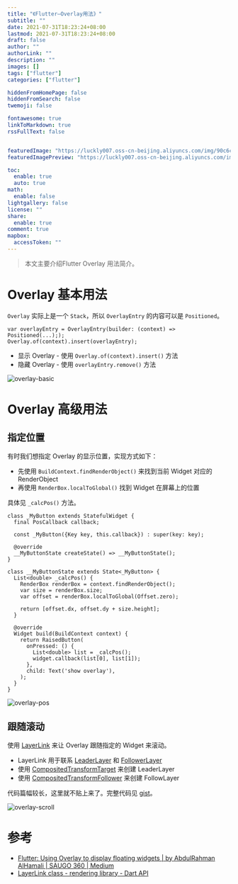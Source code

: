 ```yaml
---
title: "《Flutter—Overlay用法》"
subtitle: ""
date: 2021-07-31T18:23:24+08:00
lastmod: 2021-07-31T18:23:24+08:00
draft: false
author: ""
authorLink: ""
description: ""
images: []
tags: ["flutter"]
categories: ["flutter"]

hiddenFromHomePage: false
hiddenFromSearch: false
twemoji: false

fontawesome: true
linkToMarkdown: true
rssFullText: false


featuredImage: "https://luckly007.oss-cn-beijing.aliyuncs.com/img/90c6cc12-742e-4c9f-b318-b912f163b8d0.png"
featuredImagePreview: "https://luckly007.oss-cn-beijing.aliyuncs.com/img/90c6cc12-742e-4c9f-b318-b912f163b8d0.png"

toc:
  enable: true
  auto: true
math:
  enable: false
lightgallery: false
license: ""
share:
  enable: true
comment: true
mapbox:
  accessToken: ""
---
```




> 本文主要介绍Flutter Overlay 用法简介。

<!--more-->

# Overlay 基本用法

`Overlay` 实际上是一个 `Stack`，所以 `OverlayEntry` 的内容可以是 `Positioned`。

```
var overlayEntry = OverlayEntry(builder: (context) => Positioned(...););
Overlay.of(context).insert(overlayEntry);
```

- 显示 Overlay - 使用 `Overlay.of(context).insert()` 方法
- 隐藏 Overlay - 使用 `overlayEntry.remove()` 方法

![overlay-basic](https://blog-1251688504.cos.ap-shanghai.myqcloud.com/2020/07/15/overlaybasic.gif)

# Overlay 高级用法

## 指定位置

有时我们想指定 Overlay 的显示位置，实现方式如下：

- 先使用 `BuildContext.findRenderObject()` 来找到当前 Widget 对应的 RenderObject
- 再使用 `RenderBox.localToGlobal()` 找到 Widget 在屏幕上的位置

具体见 `_calcPos()` 方法。

```
class _MyButton extends StatefulWidget {
  final PosCallback callback;

  const _MyButton({Key key, this.callback}) : super(key: key);

  @override
  __MyButtonState createState() => __MyButtonState();
}

class __MyButtonState extends State<_MyButton> {
  List<double> _calcPos() {
    RenderBox renderBox = context.findRenderObject();
    var size = renderBox.size;
    var offset = renderBox.localToGlobal(Offset.zero);

    return [offset.dx, offset.dy + size.height];
  }

  @override
  Widget build(BuildContext context) {
    return RaisedButton(
      onPressed: () {
        List<double> list = _calcPos();
        widget.callback(list[0], list[1]);
      },
      child: Text('show overlay'),
    );
  }
}
```

![overlay-pos](https://blog-1251688504.cos.ap-shanghai.myqcloud.com/2020/07/15/overlaypos.gif)

## 跟随滚动

使用 [LayerLink](https://api.flutter.dev/flutter/rendering/LayerLink-class.html) 来让 Overlay 跟随指定的 Widget 来滚动。

- LayerLink 用于联系 [LeaderLayer](https://api.flutter.dev/flutter/rendering/LeaderLayer-class.html) 和 [FollowerLayer](https://api.flutter.dev/flutter/rendering/FollowerLayer-class.html)
- 使用 [CompositedTransformTarget](https://api.flutter.dev/flutter/widgets/CompositedTransformTarget-class.html) 来创建 LeaderLayer
- 使用 [CompositedTransformFollower](https://api.flutter.dev/flutter/widgets/CompositedTransformFollower-class.html) 来创建 FollowLayer

代码篇幅较长，这里就不贴上来了。完整代码见 [gist](https://gist.github.com/410063005/4034c395f3305feeb262482a96d4278e)。

![overlay-scroll](https://blog-1251688504.cos.ap-shanghai.myqcloud.com/2020/07/15/overlayscroll.gif)

# 参考

- [Flutter: Using Overlay to display floating widgets | by AbdulRahman AlHamali | SAUGO 360 | Medium](https://medium.com/saugo360/https-medium-com-saugo360-flutter-using-overlay-to-display-floating-widgets-2e6d0e8decb9)
- [LayerLink class - rendering library - Dart API](https://api.flutter.dev/flutter/rendering/LayerLink-class.html)